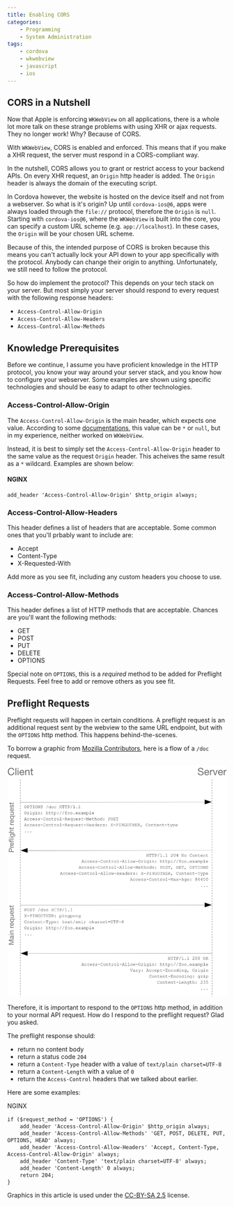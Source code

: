 ```yaml
---
title: Enabling CORS
categories:
    - Programming
    - System Administration
tags: 
    - cordova
    - wkwebview
    - javascript
    - ios
---
```


## CORS in a Nutshell

Now that Apple is enforcing `WKWebView` on all applications, there is a whole lot more talk on these strange problems with using <span class="tip" title="XMLHttpRequest">XHR</span> or ajax requests. They no longer work! Why? Because of <span class="tip" title="Cross-Origin Resource Sharing">CORS</span>.

With `WKWebView`, <span class="tip" title="Cross-Origin Resource Sharing">CORS</span> is enabled and enforced. This means that if you make a <span class="tip" title="XMLHttpRequest">XHR</span> request, the server must respond in a CORS-compliant way.

In the nutshell, CORS allows you to grant or restrict access to your backend APIs. On every <span class="tip" title="XMLHttpRequest">XHR</span> request, an `Origin` http header is added. The `Origin` header is always the domain of the executing script.

In Cordova however, the website is hosted on the device itself and not from a webserver. So what is it's origin?
Up until `cordova-ios@6`, apps were always loaded through the `file://` protocol, therefore the `Origin` is `null`. Starting with `cordova-ios@6`, where the `WKWebView` is built into the core, you can specify a custom URL scheme (e.g. `app://localhost`). In these cases, the `Origin` will be your chosen URL scheme.

Because of this, the intended purpose of <span class="tip" title="Cross-Origin Resource Sharing">CORS</span> is broken because this means you can't actually lock your API down to your app specifically with the protocol. Anybody can change their origin to anything. Unfortunately, we still need to follow the protocol.

So how do implement the protocol? This depends on your tech stack on your server. But most simply your server should respond to every request with the following response headers:

- `Access-Control-Allow-Origin`
- `Access-Control-Allow-Headers`
- `Access-Control-Allow-Methods`

## Knowledge Prerequisites

Before we continue, I assume you have proficient knowledge in the HTTP protocol, you know your way around your server stack, and you know how to configure your webserver. Some examples are shown using specific technologies and should be easy to adapt to other technologies.

### Access-Control-Allow-Origin

The `Access-Control-Allow-Origin` is the main header, which expects one value. According to some [documentations](https://developer.mozilla.org/en-US/docs/Web/HTTP/Headers/Access-Control-Allow-Origin), this value can be `*` or `null`, but in my experience, neither worked on `WKWebView`.

Instead, it is best to simply set the `Access-Control-Allow-Origin` header to the same value as the request `Origin` header. This acheives the same result as a `*` wildcard. Examples are shown below:

#### NGINX
``` nginx
add_header 'Access-Control-Allow-Origin' $http_origin always;

```

### Access-Control-Allow-Headers

This header defines a list of headers that are acceptable. Some common ones that you'll prbably want to include are:

- Accept
- Content-Type
- X-Requested-With

Add more as you see fit, including any custom headers you choose to use.

### Access-Control-Allow-Methods

This header defines a list of HTTP methods that are acceptable. Chances are you'll want the following methods:

- GET
- POST
- PUT
- DELETE
- OPTIONS

Special note on `OPTIONS`, this is a *required* method to be added for Preflight Requests. Feel free to add or remove others as you see fit.

## Preflight Requests

Preflight requests will happen in certain conditions. A preflight request is an additional request sent by the webview to the same URL endpoint, but with the `OPTIONS` http method. This happens behind-the-scenes.

To borrow a graphic from [Mozilla Contributors](https://developer.mozilla.org/en-US/docs/Web/HTTP/CORS), here is a flow of a `/doc` request.

![](/images/preflight_correct.png)

Therefore, it is important to respond to the `OPTIONS` http method, in addition to your normal API request. How do I respond to the preflight request? Glad you asked.

The preflight response should:

- return no content body
- return a status code `204`
- return a `Content-Type` header with a value of `text/plain charset=UTF-8`
- return a `Content-Length` with a value of `0`
- return the `Access-Control` headers that we talked about earlier.

Here are some examples:

NGINX

``` nginx
if ($request_method = 'OPTIONS') {
    add_header 'Access-Control-Allow-Origin' $http_origin always;
    add_header 'Access-Control-Allow-Methods' 'GET, POST, DELETE, PUT, OPTIONS, HEAD' always;
    add_header 'Access-Control-Allow-Headers' 'Accept, Content-Type, Access-Control-Allow-Origin' always;
    add_header 'Content-Type' 'text/plain charset=UTF-8' always;
    add_header 'Content-Length' 0 always;
    return 204;
}
```

Graphics in this article is used under the [CC-BY-SA 2.5](https://creativecommons.org/licenses/by-sa/2.5/) license.
